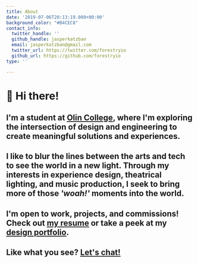 ```yaml
---
title: About
date: '2019-07-06T20:13:19.000+00:00'
background_color: "#B4CEC8"
contact_info:
  twitter_handle: ''
  github_handle: jasperkatzban
  email: jasperkatzban@gmail.com
  twitter_url: https://twitter.com/forestryio
  github_url: https://github.com/forestryio
type: ''

---
```

# 👋 Hi there!

## I'm a student at [<span style="text-decoration: underline">Olin College</span>](https://www.olin.edu "visit Olin College "), where I'm exploring the intersection of design and engineering to create meaningful solutions and experiences.

## I like to blur the lines between the arts and tech to see the world in a new light. Through my interests in experience design, theatrical lighting, and music production, I seek to bring more of those _'woah!'_ moments into the world.

## I'm open to work, projects, and commissions! Check out [<span style="text-decoration: underline">my resume</span>](https://jasperkatzban.com/docs/Katzban-Resume-Fall-20.pdf "view resume") or take a peek at my [<span style="text-decoration: underline">design portfolio</span>](https://www.figma.com/proto/A6YgATB4szfYJo6s2Pz4Ko/Jasper's-Design-Portfolio?node-id=9%3A19&viewport=655%2C399%2C0.062216561287641525&scaling=scale-down&hide-ui=1 "view portfolio").

## Like what you see? [<span style="text-decoration: underline">Let's chat!</span>](mailto:jasperkatzban@gmail.com?subject=Hello!&body=Howdy%2C%0D%0A%0D%0AI%20noticed%20%5Bcool-project%5D%20on%20your%20site%20and%20wanted%20to%20learn%20more%20about%20%5Binteresting-part%5D.%20How%20is%20%5Bconvenient-time%5D%20for%20a%20chat%3F%0D%0A%0D%0ASincerely%2C%0D%0A%5Bawesome-person%5D "Contact")